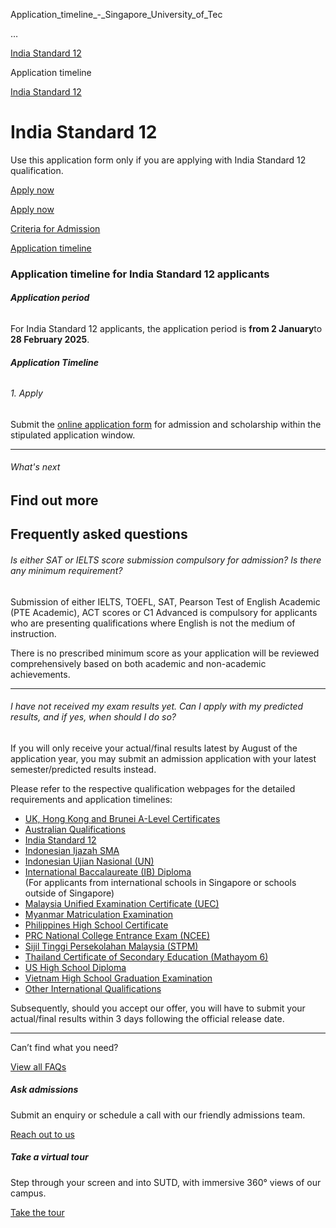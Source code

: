 Application_timeline_-_Singapore_University_of_Tec



…

 [India Standard 12](/admissions/undergraduate/india-standard-12) 

Application timeline

[India Standard 12](https://www.sutd.edu.sg/admissions/undergraduate/india-standard-12)

India Standard 12
=================

Use this application form only if you are applying with India Standard 12 qualification.

[Apply now](https://admission.sutd.edu.sg/psp/CSADM1PRD/?cmd=loginevel/application-timeline/)




[Apply now](https://admission.sutd.edu.sg/psp/CSADM1PRD/?cmd=loginevel/application-timeline/)

[Criteria for Admission](/admissions/undergraduate/india-standard-12/criteria-for-admission/#tabs)

[Application timeline](/admissions/undergraduate/india-standard-12/application-timeline/#tabs)

### Application timeline for India Standard 12 applicants



###### **Application period**

For India Standard 12 applicants, the application period is **from 2 January**to **28 February 2025**.

###### **Application Timeline**

###### 1. Apply

Submit the [online application form](https://admission.sutd.edu.sg/psp/CSADM1PRD/APPLICANT/HRMS/?cmd=login&languageCd=ENG&) for admission and scholarship within the stipulated application window.

---

###### What's next

Find out more
-------------

Frequently asked questions
--------------------------

###### Is either SAT or IELTS score submission compulsory for admission? Is there any minimum requirement?

Submission of either IELTS, TOEFL, SAT, Pearson Test of English Academic (PTE Academic), ACT scores or C1 Advanced is compulsory for applicants who are presenting qualifications where English is not the medium of instruction.

There is no prescribed minimum score as your application will be reviewed comprehensively based on both academic and non-academic achievements.

---

###### I have not received my exam results yet. Can I apply with my predicted results, and if yes, when should I do so?

If you will only receive your actual/final results latest by August of the application year, you may submit an admission application with your latest semester/predicted results instead.

Please refer to the respective qualification webpages for the detailed requirements and application timelines:

* [UK, Hong Kong and Brunei A-Level Certificates](https://www.sutd.edu.sg/admissions/undergraduate/a-level-certifications-international/criteria-for-admission/)
* [Australian Qualifications](https://www.sutd.edu.sg/admissions/undergraduate/australian-qualifications/criteria-for-admission)
* [India Standard 12](https://www.sutd.edu.sg/admissions/undergraduate/india-standard-12/criteria-for-admission)
* [Indonesian Ijazah SMA](https://www.sutd.edu.sg/admissions/undergraduate/indonesian-ijazah-sma/criteria-for-admission/)
* [Indonesian Ujian Nasional (UN)](https://www.sutd.edu.sg/admissions/undergraduate/indonesian-ujian-nasional-un/criteria-for-admission/)
* [International Baccalaureate (IB) Diploma](https://www.sutd.edu.sg/admissions/undergraduate/international-baccalaureate-diploma-international/criteria-for-admission/)  
  (For applicants from international schools in Singapore or schools outside of Singapore)
* [Malaysia Unified Examination Certificate (UEC)](https://www.sutd.edu.sg/admissions/undergraduate/malaysia-unified-examination-certificate-uec/criteria-for-admission/)
* [Myanmar Matriculation Examination](https://www.sutd.edu.sg/admissions/undergraduate/myanmar-matriculation-examination-mme/criteria-for-admission/)
* [Philippines High School Certificate](https://www.sutd.edu.sg/admissions/undergraduate/philippines-high-school-certificate/criteria-for-admission/)
* [PRC National College Entrance Exam (NCEE)](https://www.sutd.edu.sg/admissions/undergraduate/prc-national-college-entrance-exam-ncee/criteria-for-admission/)
* [Sijil Tinggi Persekolahan Malaysia (STPM)](https://www.sutd.edu.sg/admissions/undergraduate/sijil-tinggi-persekolahan-malaysia-stpm/criteria-for-admission/)
* [Thailand Certificate of Secondary Education (Mathayom 6)](https://www.sutd.edu.sg/admissions/undergraduate/thailand-certificate-of-secondary-education-mathayom-6/criteria-for-admission/)
* [US High School Diploma](https://www.sutd.edu.sg/admissions/undergraduate/us-high-school-diploma/criteria-for-admission/)
* [Vietnam High School Graduation Examination](https://www.sutd.edu.sg/admissions/undergraduate/vietnam-high-school-graduation-examination/criteria-for-admission/)
* [Other International Qualifications](https://www.sutd.edu.sg/admissions/undergraduate/other-international-qualifications/criteria-for-admission/)

Subsequently, should you accept our offer, you will have to submit your actual/final results within 3 days following the official release date.

---

Can’t find what you need?

[View all FAQs](/admissions/undergraduate/faq/?faq-category=1655)

##### Ask admissions

Submit an enquiry or schedule a call with our friendly admissions team.

[Reach out to us](/admissions/undergraduate/ask-admissions/)

##### Take a virtual tour

Step through your screen and into SUTD, with immersive 360° views of our campus.

[Take the tour](https://virtualtour.sutd.edu.sg/)

